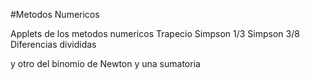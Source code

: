 #Metodos Numericos

Applets de los metodos numericos
Trapecio
Simpson 1/3
Simpson 3/8
Diferencias divididas

y otro del binomio de Newton y una sumatoria